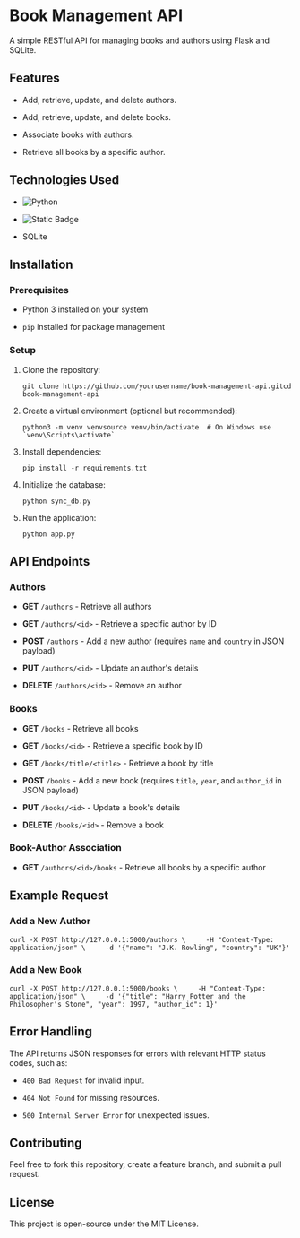 # Book Management API

A simple RESTful API for managing books and authors using Flask and SQLite.

## Features

- Add, retrieve, update, and delete authors.

- Add, retrieve, update, and delete books.

- Associate books with authors.

- Retrieve all books by a specific author.

## Technologies Used

- ![Python](https://img.shields.io/badge/PYTHON-%20?style=for-the-badge&logo=python&logoColor=white&color=%23356F9F)

- ![Static Badge](https://img.shields.io/badge/flask-%232A2123?style=for-the-badge&logo=flask)

- SQLite

## Installation

### Prerequisites

- Python 3 installed on your system

- `pip` installed for package management

### Setup

1. Clone the repository:
   
   ```
   git clone https://github.com/yourusername/book-management-api.gitcd book-management-api
   ```

2. Create a virtual environment (optional but recommended):
   
   ```
   python3 -m venv venvsource venv/bin/activate  # On Windows use `venv\Scripts\activate`
   ```

3. Install dependencies:
   
   ```
   pip install -r requirements.txt
   ```

4. Initialize the database:
   
   ```
   python sync_db.py
   ```

5. Run the application:
   
   ```
   python app.py
   ```

## API Endpoints

### **Authors**

- **GET** `/authors` - Retrieve all authors

- **GET** `/authors/<id>` - Retrieve a specific author by ID

- **POST** `/authors` - Add a new author (requires `name` and `country` in JSON payload)

- **PUT** `/authors/<id>` - Update an author's details

- **DELETE** `/authors/<id>` - Remove an author

### **Books**

- **GET** `/books` - Retrieve all books

- **GET** `/books/<id>` - Retrieve a specific book by ID

- **GET** `/books/title/<title>` - Retrieve a book by title

- **POST** `/books` - Add a new book (requires `title`, `year`, and `author_id` in JSON payload)

- **PUT** `/books/<id>` - Update a book's details

- **DELETE** `/books/<id>` - Remove a book

### **Book-Author Association**

- **GET** `/authors/<id>/books` - Retrieve all books by a specific author

## Example Request

### Add a New Author

```
curl -X POST http://127.0.0.1:5000/authors \     -H "Content-Type: application/json" \     -d '{"name": "J.K. Rowling", "country": "UK"}'
```

### Add a New Book

```
curl -X POST http://127.0.0.1:5000/books \     -H "Content-Type: application/json" \     -d '{"title": "Harry Potter and the Philosopher's Stone", "year": 1997, "author_id": 1}'
```

## Error Handling

The API returns JSON responses for errors with relevant HTTP status codes, such as:

- `400 Bad Request` for invalid input.

- `404 Not Found` for missing resources.

- `500 Internal Server Error` for unexpected issues.

## Contributing

Feel free to fork this repository, create a feature branch, and submit a pull request.

## License

This project is open-source under the MIT License.
